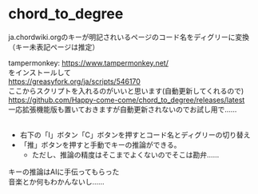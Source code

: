 # chord_to_degree
ja.chordwiki.orgのキーが明記されいるページのコード名をディグリーに変換（キー未表記ページは推定）

tampermonkey: https://www.tampermonkey.net/<br>
をインストールして<br>
https://greasyfork.org/ja/scripts/546170<br>
ここからスクリプトを入れるのがいいと思います(自動更新してくれるので)
<br>
https://github.com/Happy-come-come/chord_to_degree/releases/latest<br>
一応拡張機能版も置いておきますが自動更新されないのでお試し用で……<br>
<br>
- 右下の「Ⅰ」ボタン「C」ボタンを押すとコード名とディグリーの切り替え
- 「推」ボタンを押すと手動でキーの推論ができる。
  - ただし、推論の精度はそこまでよくないのでそこは勘弁……

キーの推論はAIに手伝ってもらった<br>
音楽とか何もわかんないし……<br>